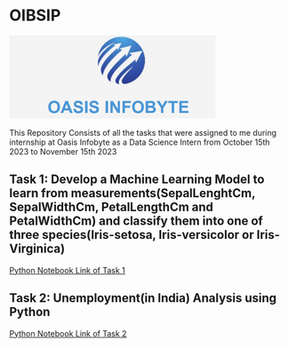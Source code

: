 # OIBSIP
<img src="https://github.com/ADVAIT135/OIBSIP/blob/95b9f411016564f65087053fafaf9bdc7d6972fa/Oasis%20Infobyte.PNG" height="150 px"></img>
<p>This Repository Consists of all the tasks that were assigned to me during internship at Oasis Infobyte as a Data Science Intern from October 15th 2023 to November 15th 2023</p>

## Task 1: Develop a Machine Learning Model to learn from measurements(SepalLenghtCm, SepalWidthCm, PetalLengthCm and PetalWidthCm) and classify them into one of three species(Iris-setosa, Iris-versicolor or Iris-Virginica)

[Python Notebook Link of Task 1](https://github.com/ADVAIT135/OIBSIP/blob/main/Task%201%3A%20Iris%20Dataset%20Classification/Oasis%20Infobyte%20Data%20Science%20Internship%20Task%201%20-%20Iris%20Flower%20Classification.ipynb)


## Task 2: Unemployment(in India) Analysis using Python

[Python Notebook Link of Task 2](https://nbviewer.org/github/ADVAIT135/OIBSIP/blob/977998975ae665123ae481c7cc440e235847fe8c/Task%202%3A%20Unemployment%28in%20India%29%20%20Analysis%20using%20Python/Oasis%20Infobyte%20Data%20Science%20Internship%20Project%20Task%20-%20%202.ipynb)
